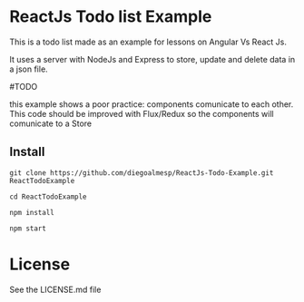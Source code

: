 # ReactJs Todo list Example

This is a todo list made as an example for lessons on Angular Vs React Js.

It uses a server with NodeJs and Express to store, update and delete data in a json file.

#TODO

this example shows a poor practice: components comunicate to each other.
This code should be improved with Flux/Redux so the components will comunicate to a Store

## Install

    git clone https://github.com/diegoalmesp/ReactJs-Todo-Example.git ReactTodoExample

    cd ReactTodoExample

    npm install

    npm start

# License

See the LICENSE.md file